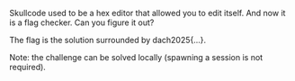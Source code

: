 Skullcode used to be a hex editor that allowed you to edit itself. And now it is a flag checker. Can you figure it out?

The flag is the solution surrounded by dach2025{...}.

Note: the challenge can be solved locally (spawning a session is not required).
